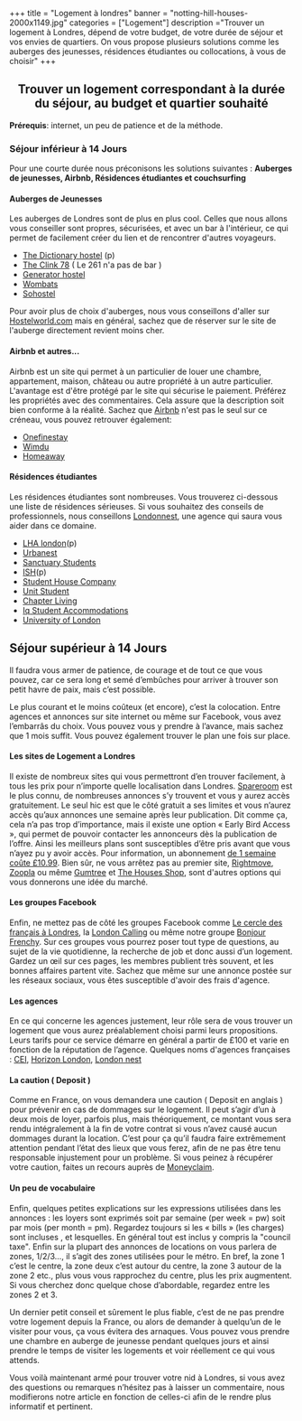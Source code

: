 +++
title = "Logement à londres"
banner = "notting-hill-houses-2000x1149.jpg"
categories = ["Logement"]
description ="Trouver un logement à Londres, dépend de votre budget, de votre durée de séjour et vos envies de quartiers. On vous propose plusieurs solutions comme les auberges des jeunesses, résidences étudiantes ou collocations, à vous de choisir"
+++

<center><h2><strong>Trouver un logement correspondant à la durée du séjour, au budget et quartier souhaité</strong></h2></center>

<!-- This is the markdown option... not centred, but H2 and bold -->
<!-- ## **Trouver un logement correspondant a la durée du séjour, au budget et quartier souhaité** -->

**Prérequis**: internet, un peu de patience et de la méthode.

### **Séjour inférieur à 14 Jours**
Pour une courte durée nous préconisons les solutions suivantes : **Auberges de jeunesses, Airbnb, Résidences étudiantes et couchsurfing**


#### Auberges de Jeunesses

Les auberges de Londres sont de plus en plus cool. Celles que nous allons vous conseiller sont propres, sécurisées, et avec un bar à l'intérieur, ce qui permet de facilement créer du lien et de rencontrer d'autres voyageurs. <ul><li> <a href="https://thedictionaryhostel.com/en/">The Dictionary hostel</a> (p)</li><li><a href="https://www.clinkhostels.com/">The Clink 78</a><a href="https://www.clinkhostels.com/"></a> ( Le 261 n'a pas de bar )</li><li><a href="https://generatorhostels.com/destinations/london">Generator hostel</a></li><li><a href="https://www.wombats-hostels.com/">Wombats</a></li><li><a href="https://www.sohostel.co.uk/">Sohostel</a></li></ul>

Pour avoir plus de choix d'auberges, nous vous conseillons d'aller sur <a href="http://www.hostelworld.com/">Hostelworld.com</a> mais en général, sachez que de réserver sur le site de l'auberge directement revient moins cher.

#### Airbnb et autres...

Airbnb est un site qui permet à un particulier de louer une chambre, appartement, maison, château ou autre propriété à un autre particulier. L'avantage est d'être protégé par le site qui sécurise le paiement. Préférez les propriétés avec des commentaires. Cela assure que la description soit bien conforme à la réalité. Sachez que <a href="https://www.airbnb.co.uk/">Airbnb</a> n'est pas le seul sur ce créneau, vous pouvez retrouver également: <ul><li><a href="https://www.onefinestay.com/">Onefinestay</a><a href="https://www.onefinestay.com/"></a></li><li><a href="http://www.wimdu.com/">Wimdu</a><a href="http://www.wimdu.com/"></a></li><li><a href="https://www.homeaway.com/">Homeaway</a><a href="https://www.homeaway.com/"></a></li></ul>

#### Résidences étudiantes

Les résidences étudiantes sont nombreuses. Vous trouverez ci-dessous une liste de résidences sérieuses. Si vous souhaitez des conseils de professionnels, nous conseillons <a href="http://www.londonnest.com/">Londonnest</a>, une agence qui saura vous aider dans ce domaine.

* <a href="http://lhalondon.com/">LHA london</a>(p)
* <a href="http://uk.urbanest.com/">Urbanest</a>
* <a href="https://www.sanctuary-students.com/student-accommodation/london">Sanctuary Students</a>
* <a href="https://ish.org.uk/">ISH</a>(p)
* <a href="http://thestudenthousingcompany.com/">Student House Company</a>
* <a href="http://www.unitestudents.com/london">Unit Student</a>
* <a href="https://www.chapter-living.com/">Chapter Living</a>
* <a href="http://www.iqstudentaccommodation.com/student-accommodation/london">Iq Student Accommodations</a>
* <a href="http://halls.london.ac.uk">University of London</a>

## Séjour supérieur à 14 Jours

Il faudra vous armer de patience, de courage et de tout ce que vous pouvez, car ce sera long et semé d’embûches pour arriver à trouver son petit havre de paix, mais c’est possible.

Le plus courant et le moins coûteux (et encore), c’est la colocation. Entre agences et annonces sur site internet ou même sur Facebook, vous avez l’embarrâs du choix. Vous pouvez vous y prendre à l’avance, mais sachez que 1 mois suffit. Vous pouvez également trouver le plan une fois sur place.

#### Les sites de Logement a Londres

Il existe de nombreux sites qui vous permettront d’en trouver facilement, à tous les prix pour n’importe quelle localisation dans Londres.  <a href="https://www.spareroom.co.uk/">Spareroom</a> est le plus connu, de nombreuses annonces s’y trouvent et vous y aurez accès gratuitement. Le seul hic est que le côté gratuit a ses limites et vous n’aurez accès qu’aux annonces une semaine après leur publication. Dit comme ça, cela n’a pas trop d’importance, mais il existe une option « Early Bird Access », qui permet de pouvoir contacter les annonceurs dès la publication de l’offre. Ainsi les meilleurs plans sont susceptibles d’être pris avant que vous n’ayez pu y avoir accès. Pour information, un abonnement <a href="https://www.spareroom.co.uk/content/infowebsitehelp/how-the-site-works">de 1 semaine coûte £10.99</a>. Bien sûr, ne vous arrêtez pas au premier site, <a href="http://www.rightmove.co.uk/">Rightmove</a>, <a href="http://www.zoopla.co.uk/">Zoopla</a> ou même <a href="http://gumtree.com">Gumtree</a> et <a href="https://www.thehouseshop.com/">The Houses Shop</a>, sont d'autres options qui vous donnerons une idée du marché.

#### Les groupes Facebook

Enfin, ne mettez pas de côté les groupes Facebook comme <a href="https://www.facebook.com/groups/LECERCLEDESFRANCAISALONDRES/">Le cercle des français à Londres</a>, la <a href="https://www.facebook.com/groups/soireelondoncalling/">London Calling</a> ou même notre groupe [Bonjour Frenchy](https://www.facebook.com/groups/FrancaisLondresLeguide/ "bonjour frenchy"). Sur ces groupes vous pourrez poser tout type de questions, au sujet de la vie quotidienne, la recherche de job et donc aussi d’un logement. Gardez un œil sur ces pages, les membres publient très souvent, et les bonnes affaires partent vite. Sachez que même sur une annonce postée sur les réseaux sociaux, vous êtes susceptible d'avoir des frais d'agence.

#### Les agences

En ce qui concerne les agences justement, leur rôle sera de vous trouver un logement que vous aurez préalablement choisi parmi leurs propositions. Leurs tarifs pour ce service démarre en général a partir de £100 et varie en fonction de la réputation de l’agence. Quelques noms d'agences françaises : <a href="http://www.cei-work-travel-study.com/en/accommodations/london">CEI</a>, <a href="http://horizonlondon.com/fr/accueil/">Horizon London</a>, <a href="http://www.londonnest.com/">London nest</a>

#### La caution ( Deposit )

Comme en France, on vous demandera une caution ( Deposit en anglais ) pour prévenir en cas de dommages sur le logement. Il peut s’agir d’un à deux mois de loyer, parfois plus, mais théoriquement, ce montant vous sera rendu intégralement à la fin de votre contrat si vous n’avez causé aucun dommages durant la location. C’est pour ça qu’il faudra faire extrêmement attention pendant l’état des lieux que vous ferez, afin de ne pas être tenu responsable injustement pour un problème. Si vous peinez à récupérer votre caution, faites un recours auprès de <a href="https://www.moneyclaim.gov.uk/web/mcol/welcome">Moneyclaim</a>.

#### Un peu de vocabulaire

Enfin, quelques petites explications sur les expressions utilisées dans les annonces : les loyers sont exprimés soit par semaine (per week = pw) soit par mois (per month = pm). Regardez toujours si les « bills » (les charges) sont incluses , et lesquelles. En général tout est inclus y compris la "council taxe". Enfin sur la plupart des annonces de locations on vous parlera de zones, 1/2/3…, il s’agit des zones utilisées pour le métro. En bref, la zone 1 c’est le centre, la zone deux c’est autour du centre, la zone 3 autour de la zone 2 etc., plus vous vous rapprochez du centre, plus les prix augmentent. Si vous cherchez donc quelque chose d’abordable, regardez entre les zones 2 et 3.

Un dernier petit conseil et sûrement le plus fiable, c’est de ne pas prendre votre logement depuis la France, ou alors de demander à quelqu’un de le visiter pour vous, ça vous évitera des arnaques. Vous pouvez vous prendre une chambre en auberge de jeunesse pendant quelques jours et ainsi prendre le temps de visiter les logements et voir réellement ce qui vous attends.

Vous voilà maintenant armé pour trouver votre nid à Londres, si vous avez des questions ou remarques n’hésitez pas à laisser un commentaire, nous modifierons notre article en fonction de celles-ci afin de le rendre plus informatif et pertinent.
